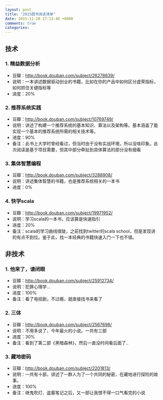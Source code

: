 ```yaml
---
layout: post
title: "2015图书阅读清单"
date: 2015-11-20 17:13:46 +0800
comments: true
categories: 
---
```


## 技术

### 1. 精益数据分析

- 豆瓣：<http://book.douban.com/subject/26278639/>
- 说明：一本讲述数据驱动创业的书籍，比如在你的产品中如何区分虚荣指标，如何抓住关键指标等
- 进度：20%

### 2. 推荐系统实践

- 豆瓣：<http://book.douban.com/subject/10769749/>
- 说明：讲述了构建一个推荐系统的基本知识、算法以及架构等。基本涵盖了能实现一个基本的推荐系统所需的相关技术等。
- 进度：90%
- 备注：此书上大学时曾经看过，但当时由于没有实战环境，所以没啥印象。此次阅读是基于项目需要，但其中部分牵扯到具体算法的部分没有细看

<!--more-->

### 3. 集体智慧编程

- 豆瓣：<http://book.douban.com/subject/3288908/>
- 说明：讲述集体智慧的书籍，也是推荐系统相关的一本书
- 进度：0%

### 4. 快学scala

- 豆瓣：<http://book.douban.com/subject/19971952/>
- 说明：学习scala的一本书，应该算是快速指引
- 进度：20%
- 备注：scala的学习曲线很陡，之前找到twitter的scala school，但是发现讲的有点不到位。鉴于此，找一本经典的书籍快速入门一下也不错。


## 非技术

### 1. 他来了，请闭眼
- 豆瓣：<http://book.douban.com/subject/25912734/>
- 说明：犯罪心理学...
- 进度：100%
- 备注：看了电视剧，不过瘾，就直接找书来看了

### 2. 三体

- 豆瓣：<http://book.douban.com/subject/2567698/>
- 说明：不用多说了，今年最火的小说。一共有三部
- 进度：30%
- 备注：看到了第二部《黑暗森林》，然后一直没时间看后面了..

### 3. 藏地密码

- 豆瓣：<http://book.douban.com/subject/2201813/>
- 说明：一共有十部，讲述了一群人为了一个共同的秘密，在藏地进行探险的故事。
- 进度：100%
- 备注：继鬼吹灯、盗墓笔记之后，又一部让我恨不得一口气看完的小说



